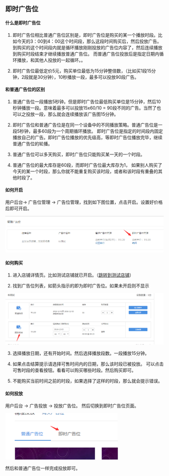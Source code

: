 ## 即时广告位

#### 什么是即时广告位

1. 即时广告位相比普通广告位区别是，即时广告位是购买的某一个播放时段。比如今天的3：00到4：00这个时间段，那么这段时间购买后，然后投放广告。 到购买的这个时间段内就是循环播放刚刚投放的广告位内容了，然后连续播放到购买时段结束才继续播放普通广告位。 而普通广告位投放后是指定日期内循环播放，和其他人投放的一起循环。。

2. 即时广告位最低定价5元，购买单位最低为15分钟整倍数，（比如买1段15分钟，2段就是30分钟），10秒播放一段，最多可以投放90段广告。

#### 和普通广告位的区别

1. 普通广告位一段播放5秒钟。但是即时广告位最低购买单位是15分钟，然后10秒钟播放一段。意味着最多可以投放15x60/10 = 90段不同的广告。当然了也可以之投放一段，那么就会连续播放该广告图15分钟。

2. 即时广告位和普通广告位是在同一个设备中的不同播放策略。普通广告位是一段5秒钟，最多60段为一个周期循环播放。 即时广告位是指定的时间段内固定播放自己的广告。即时广告位播放的优先级高，等即时广告位播放完毕，继续普通广告位的轮播。

3. 普通广告位可以多天购买，即时广告位只能购买某一天的一个时段。

4. 普通广告位的最大库存是60段，而即时广告位最大库存为1， 如果别人购买了今天的某一个时段，那么你就不能重复购买该时段，或者和该时段有重叠的其他时段了。


#### 如何开启

 用户后台-> 广告位管理 -> 广告位管理，找到如下图位置，点击开启。设置好价格后即可开启。

 ![](/assets/QQ截图20161203181708.png)


#### 如何购买

1. 进入店铺详情页。比如测试店铺就已开启。（[跳转到测试店铺](http://www.naertui.com/index/show-shop-detail/96670194008390)）

2. 找到广告位列表，如箭头指示的即为即时广告位。如果未开启则不显示

 ![](/assets/QQ截图20161203182502.png)

3. 选择播放日期，还有开始时间。然后选择播放段数。一段播放15分钟。

4. 如果点击结算提示请选择可售时间内的日期，那么该时段已被投放。 可以点击可售时段的查看按钮。看看可以购买哪些时段。然后购买即可。

5. 不能购买当前时间之前的时段，如果选择了这样的时段，那么就会提示错误。


#### 如何投放

 用户后台 -> 广告投放 -> 投放广告位。 然后切换到即时广告位页面。

 ![](/assets/QQ截图20161203181855.png)

然后和普通广告位一样完成投放即可。



